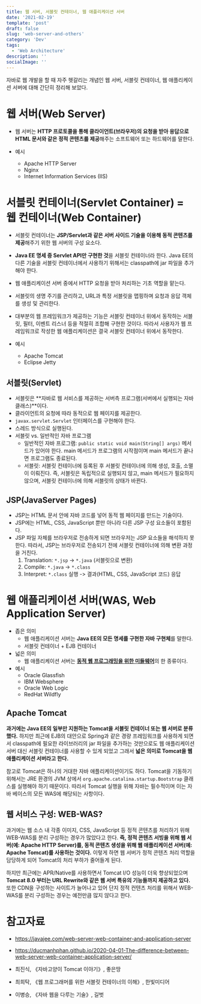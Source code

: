 ```yaml
---
title: 웹 서버, 서블릿 컨테이너, 웹 애플리케이션 서버
date: '2021-02-19'
template: 'post'
draft: false
slug: 'web-server-and-others'
category: 'Dev'
tags:
  - 'Web Architecture'
description: ''
socialImage: ''
---
```


자바로 웹 개발을 할 때 자주 헷갈리는 개념인 웹 서버, 서블릿 컨테이너, 웹 애플리케이션 서버에 대해 간단히 정리해 보았다.

# 웹 서버(Web Server)

- 웹 서버는 **HTTP 프로토콜을 통해 클라이언트(브라우저)의 요청을 받아 응답으로 HTML 문서와 같은 정적 콘텐츠를 제공**해주는 소프트웨어 또는 하드웨어를 말한다.

- 예시
  - Apache HTTP Server
  - Nginx
  - Internet Information Services (IIS)



# 서블릿 컨테이너(Servlet Container) = 웹 컨테이너(Web Container)

- 서블릿 컨테이너는 **JSP/Servlet과 같은 서버 사이드 기술을 이용해 동적 콘텐츠를 제공**해주기 위한 웹 서버의 구성 요소다.

- **Java EE 명세 중 Servlet API만 구현한 것**을 서블릿 컨테이너라 한다. Java EE의 다른 기술을 서블릿 컨테이너에서 사용하기 위해서는 classpath에 jar 파일을 추가해야 한다.
- 웹 애플리케이션 서버 중에서 HTTP 요청을 받아 처리하는 기초 역할을 맡는다.

- 서블릿의 생명 주기를 관리하고, URL과 특정 서블릿을 맵핑하며 요청과 응답 객체를 생성 및 관리한다.
- 대부분의 웹 프레임워크가 제공하는 기능은 서블릿 컨테이너 위에서 동작하는 서블릿, 필터, 이벤트 리스너 등을 적절히 조합해 구현한 것이다. 따라서 사용자가 웹 프레임워크로 작성한 웹 애플리케이션은 결국 서블릿 컨테이너 위에서 동작한다.
- 예시
  - Apache Tomcat
  - Eclipse Jetty



## 서블릿(Servlet)

- 서블릿은 **자바로 웹 서비스를 제공하는 서버측 프로그램(서버에서 실행되는 자바 클래스)**이다.
- 클라이언트의 요청에 따라 동적으로 웹 페이지를 제공한다.
- `javax.servlet.Servlet` 인터페이스를 구현해야 한다.
- 스레드 방식으로 실행된다.
- 서블릿 vs. 일반적인 자바 프로그램
  - 일반적인 자바 프로그램: `public static void main(String[] args)` 메서드가 있어야 한다. main 메서드가 프로그램의 시작점이며 main 메서드가 끝나면 프로그램도 종료된다.
  - 서블릿: 서블릿 컨테이너에 등록된 후 서블릿 컨테이너에 의해 생성, 호출, 소멸이 이뤄진다. 즉, 서블릿은 독립적으로 실행되지 않고, main 메서드가 필요하지 않으며, 서블릿 컨테이너에 의해 서블릿의 상태가 바뀐다.



## JSP(JavaServer Pages)

- JSP는 HTML 문서 안에 자바 코드를 넣어 동적 웹 페이지를 만드는 기술이다.
- JSP에는 HTML, CSS, JavaScript 뿐만 아니라 다른 JSP 구성 요소들이 포함된다.
- JSP 파일 자체를 브라우저로 전송하게 되면 브라우저는 JSP 요소들을 해석하지 못한다. 따라서, JSP는 브라우저로 전송되기 전에 서블릿 컨테이너에 의해 변환 과정을 거친다.
  1. Translation: `*.jsp` -> `*.java` (서블릿으로 변환)
  2. Compile: `*.java` -> `*.class`
  3. Interpret: `*.class` 실행 -> 결과(HTML, CSS, JavaScript 코드) 응답



# 웹 애플리케이션 서버(WAS, Web Application Server)

- 좁은 의미
  - 웹 애플리케이션 서버는 **Java EE의 모든 명세를 구현한 자바 구현체**를 말한다.
  - 서블릿 컨테이너 + EJB 컨테이너
- 넓은 의미
  - 웹 애플리케이션 서버는 <u>**동적 웹 프로그래밍을 위한 미들웨어**</u>의 한 종류이다.
- 예시
  - Oracle Glassfish
  - IBM Websphere
  - Oracle Web Logic
  - RedHat Wildfly



## Apache Tomcat

**과거에는 Java EE의 일부만 지원하는 Tomcat을 서블릿 컨테이너 또는 웹 서버로 분류했다.** 하지만 최근에 EJB의 대안으로 Spring과 같은 경량 프레임워크를 사용하게 되면서 classpath에 필요한 라이브러리의 jar 파일을 추가하는 것만으로도 웹 애플리케이션 서버 대신 서블릿 컨테이너를 사용할 수 있게 되었고 그래서 **넓은 의미로 Tomcat을 웹 애플리케이션 서버라고 한다.**

참고로 Tomcat은 하나의 거대한 자바 애플리케이션이기도 하다. Tomcat을 기동하기 위해서는 JRE 환경의 JVM 상에서 `org.apache.catalina.startup.Bootstrap` 클래스를 실행해야 하기 때문이다. 따라서 Tomcat 실행을 위해 자바는 필수적이며 이는 자바 베이스의 모든 WAS에 해당되는 사항이다.



## 웹 서비스 구성: WEB-WAS?

과거에는 웹 소스 내 각종 이미지, CSS, JavaScript 등 정적 콘텐츠를 처리하기 위해 WEB-WAS를 분리 구성하는 경우가 많았다고 한다. **즉, 정적 콘텐츠 서빙을 위해 웹 서버(예: Apache HTTP Server)를, 동적 콘텐츠 생성을 위해 웹 애플리케이션 서버(예: Apache Tomcat)를 사용하는 것이다.** 이렇게 하면 웹 서버가 정적 콘텐츠 처리 역할을 담당하게 되어 Tomcat의 처리 부하가 줄어들게 된다.

하지만 최근에는 APR/Native를 사용하면서 Tomcat I/O 성능이 더욱 향상되었으며 **Tomcat 8.0 부터는 URL Rewrite와 같은 웹 서버 특유의 기능들까지 제공하고 있다.** 또한 CDN을 구성하는 사이트가 늘어나고 있어 단지 정적 컨텐츠 처리를 위해서 WEB-WAS를 분리 구성하는 경우는 예전만큼 많지 않다고 한다.



# 참고자료

- https://javajee.com/web-server-web-container-and-application-server

- https://ducmanhphan.github.io/2020-04-01-The-difference-between-web-server-web-container-application-server/

- 최진식, 《자바고양이 Tomcat 이야기》, 좋은땅

- 최희탁, 《웹 프로그래머를 위한 서블릿 컨테이너의 이해》, 한빛미디어

- 이병승, 《자바 웹을 다루는 기술》, 길벗